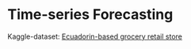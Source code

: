 # Time-series Forecasting

Kaggle-dataset: [Ecuadorin-based grocery retail store](https://www.kaggle.com/competitions/store-sales-time-series-forecasting/data)


